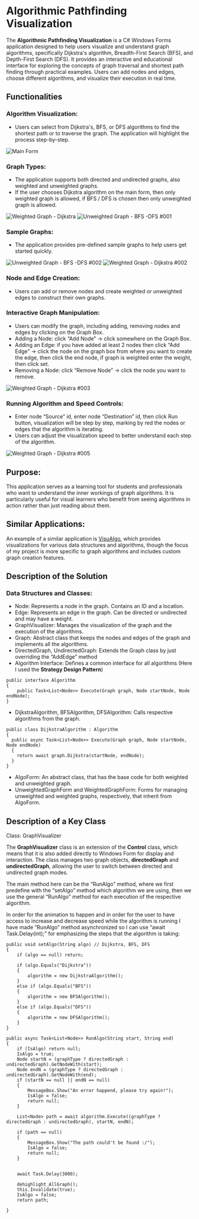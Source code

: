 ﻿# Algorithmic Pathfinding Visualization
The **Algorithmic Pathfinding Visualization** is a C# Windows Forms application designed to help users visualize and understand graph algorithms, specifically Dijkstra's algorithm, Breadth-First Search (BFS), and Depth-First Search (DFS). It provides an interactive and educational interface for exploring the concepts of graph traversal and shortest path finding through practical examples. Users can add nodes and edges, choose different algorithms, and visualize their execution in real time.
## Functionalities
### Algorithm Visualization:
- Users can select from Dijkstra's, BFS, or DFS algorithms to find the shortest path or to traverse the graph. The application will highlight the process step-by-step.

![Main Form](https://github.com/EndritHasani01/VP-Algorithmic-Pathfinding-Visualization/assets/89995500/4fff162b-0db4-41ca-bb03-0336395f3676)

### Graph Types:
- The application supports both directed and undirected graphs, also weighted and unweighted graphs.
- If the user chooses Dijkstra algorithm on the main form, then only weighted graph is allowed, if BFS / DFS is chosen then only unweighted graph is allowed.

![Weighted Graph - Dijkstra](https://github.com/EndritHasani01/VP-Algorithmic-Pathfinding-Visualization/assets/89995500/55be338a-604a-4e4a-abbd-79a8ff571109)
![Unweighted Graph - BFS -DFS #001](https://github.com/EndritHasani01/VP-Algorithmic-Pathfinding-Visualization/assets/89995500/bcfc822c-9de0-43d5-bb1a-f739c10a9a41)
### Sample Graphs:
- The application provides pre-defined sample graphs to help users get started quickly.

![Unweighted Graph - BFS -DFS #002](https://github.com/EndritHasani01/VP-Algorithmic-Pathfinding-Visualization/assets/89995500/d5ee910a-35bc-4373-9db1-fd74a52f8e66)
![Weighted Graph - Dijkstra #002](https://github.com/EndritHasani01/VP-Algorithmic-Pathfinding-Visualization/assets/89995500/4c818766-4d55-4c13-aafc-559afb62f650)
### Node and Edge Creation:
- Users can add or remove nodes and create weighted or unweighted edges to construct their own graphs.
### Interactive Graph Manipulation:
- Users can modify the graph, including adding, removing nodes and edges by clicking on the Graph Box.
- Adding a Node: click “Add Node” -> click somewhere on the Graph Box.
- Adding an Edge: if you have added at least 2 nodes then click “Add Edge” -> click the node on the graph box from where you want to create the edge, then click the end node, if graph is weighted enter the weight, then click set.
- Removing a Node: click “Remove Node” -> click the node you want to remove.

![Weighted Graph - Dijkstra #003](https://github.com/EndritHasani01/VP-Algorithmic-Pathfinding-Visualization/assets/89995500/82d52437-bb5a-47cb-815b-ac9668582a2a)
### Running Algorithm and Speed Controls:
- Enter node “Source” id, enter node “Destination” id, then click Run button, visualization will be step by step, marking by red the nodes or edges that the algorithm is iterating. 
- Users can adjust the visualization speed to better understand each step of the algorithm.

![Weighted Graph - Dijkstra #005](https://github.com/EndritHasani01/VP-Algorithmic-Pathfinding-Visualization/assets/89995500/4ef615c7-e47c-4fe5-8aa5-09c315f4b52a)

## Purpose:
This application serves as a learning tool for students and professionals who want to understand the inner workings of graph algorithms. It is particularly useful for visual learners who benefit from seeing algorithms in action rather than just reading about them.
## Similar Applications:
An example of a similar application is [VisuAlgo](https://visualgo.net), which provides visualizations for various data structures and algorithms, though the focus of my project is more specific to graph algorithms and includes custom graph creation features.
## Description of the Solution
### Data Structures and Classes:
- Node: Represents a node in the graph. Contains an ID and a location.
- Edge: Represents an edge in the graph. Can be directed or undirected and may have a weight.
- GraphVisualizer: Manages the visualization of the graph and the execution of the algorithms.
- Graph: Abstract class that keeps the nodes and edges of the graph and implements all the algorithms.
- DirectedGraph, UndirectedGraph: Extends the Graph class by just overriding the “AddEdge” method
- Algorithm Interface: Defines a common interface for all algorithms (Here I used the **Strategy Design Pattern**)

```
public interface Algorithm
{
    public Task<List<Node>> Execute(Graph graph, Node startNode, Node endNode);
}
```

- DijkstraAlgorithm, BFSAlgorithm, DFSAlgorithm: Calls respective algorithms from the graph.
```
public class DijkstraAlgorithm : Algorithm
{
  public async Task<List<Node>> Execute(Graph graph, Node startNode, Node endNode)
  {
    return await graph.Dijkstra(startNode, endNode);
  }
}
```
- AlgoForm: An abstract class, that has the base code for both weighted and unweighted graph.
- UnweightedGraphForm and WeightedGraphForm: Forms for managing unweighted and weighted graphs, respectively, that inherit from AlgoForm.

## Description of a Key Class
Class: GraphVisualizer

The **GraphVisualizer** class is an extension of the **Control** class, which means that it is also added directly to Windows Form for display and interaction. The class manages two graph objects, **directedGraph** and **undirectedGraph**, allowing the user to switch between directed and undirected graph modes.

The main method here can be the “RunAlgo” method, where we first predefine with the “setAlgo” method which algorithm we are using, then we use the general “RunAlgo” method for each execution of the respective algorithm.

In order for the animation to happen and in order for the user to have access to increase and decrease speed while the algorithm is running I have made “RunAlgo” method asynchronized so I can use “await Task.Delay(int);” for emphasizing the steps that the algorithm is taking:
```
public void setAlgo(String algo) // Dijkstra, BFS, DFS
{
    if (algo == null) return;

    if (algo.Equals("Dijkstra"))
    {
        algorithm = new DijkstraAlgorithm();
    }
    else if (algo.Equals("BFS"))
    {
        algorithm = new BFSAlgorithm();
    }
    else if (algo.Equals("DFS"))
    {
        algorithm = new DFSAlgorithm();
    }
}
```
```
public async Task<List<Node>> RunAlgo(String start, String end)
{
    if (IsAlgo) return null;
    IsAlgo = true;
    Node startN = (graphType ? directedGraph : undirectedGraph).GetNodeWith(start);
    Node endN = (graphType ? directedGraph : undirectedGraph).GetNodeWith(end);
    if (startN == null || endN == null)
    {
        MessageBox.Show("An error happend, please try again!");
        IsAlgo = false;
        return null;
    }

    List<Node> path = await algorithm.Execute((graphType ? directedGraph : undirectedGraph), startN, endN);

    if (path == null)
    {
        MessageBox.Show("The path could't be found :/");
        IsAlgo = false;
        return null;
    }

     
    await Task.Delay(3000);

    dehighlight_AllGraph();
    this.Invalidate(true);
    IsAlgo = false;
    return path;

}
```

